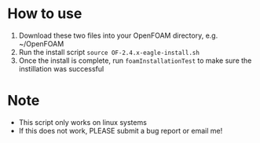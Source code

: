 # How to use
1. Download these two files into your OpenFOAM directory, e.g. ~/OpenFOAM
2. Run the install script `source OF-2.4.x-eagle-install.sh`
3. Once the install is complete, run `foamInstallationTest` to make sure the instillation was successful 

# Note
* This script only works on linux systems
* If this does not work, PLEASE submit a bug report or email me!
